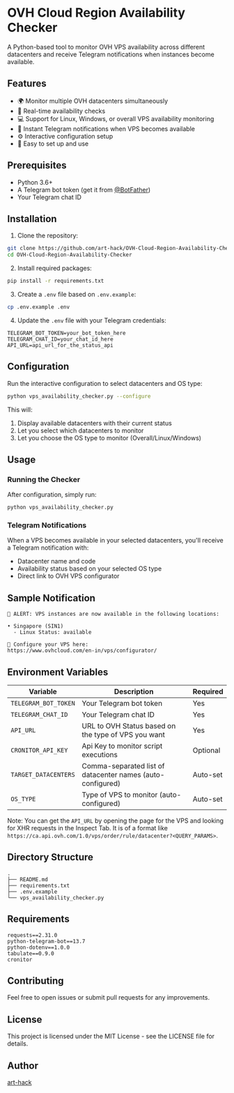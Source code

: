 # OVH Cloud Region Availability Checker

A Python-based tool to monitor OVH VPS availability across different datacenters and receive Telegram notifications when instances become available.

## Features

- 🌍 Monitor multiple OVH datacenters simultaneously
- 🔄 Real-time availability checks
- 💻 Support for Linux, Windows, or overall VPS availability monitoring
- 📱 Instant Telegram notifications when VPS becomes available
- ⚙️ Interactive configuration setup
- 🚀 Easy to set up and use

## Prerequisites

- Python 3.6+
- A Telegram bot token (get it from [@BotFather](https://t.me/botfather))
- Your Telegram chat ID

## Installation

1. Clone the repository:
```bash
git clone https://github.com/art-hack/OVH-Cloud-Region-Availability-Checker.git
cd OVH-Cloud-Region-Availability-Checker
```

2. Install required packages:
```bash
pip install -r requirements.txt
```

3. Create a `.env` file based on `.env.example`:
```bash
cp .env.example .env
```

4. Update the `.env` file with your Telegram credentials:
```plaintext
TELEGRAM_BOT_TOKEN=your_bot_token_here
TELEGRAM_CHAT_ID=your_chat_id_here
API_URL=api_url_for_the_status_api
```

## Configuration

Run the interactive configuration to select datacenters and OS type:

```bash
python vps_availability_checker.py --configure
```

This will:
1. Display available datacenters with their current status
2. Let you select which datacenters to monitor
3. Let you choose the OS type to monitor (Overall/Linux/Windows)

## Usage

### Running the Checker

After configuration, simply run:

```bash
python vps_availability_checker.py
```

### Telegram Notifications

When a VPS becomes available in your selected datacenters, you'll receive a Telegram notification with:
- Datacenter name and code
- Availability status based on your selected OS type
- Direct link to OVH VPS configurator

## Sample Notification

```
🎉 ALERT: VPS instances are now available in the following locations:

• Singapore (SIN1)
  - Linux Status: available

🔗 Configure your VPS here:
https://www.ovhcloud.com/en-in/vps/configurator/
```

## Environment Variables

| Variable | Description | Required |
|----------|-------------|----------|
| `TELEGRAM_BOT_TOKEN` | Your Telegram bot token | Yes |
| `TELEGRAM_CHAT_ID` | Your Telegram chat ID | Yes |
| `API_URL` | URL to OVH Status based on the type of VPS you want | Yes |
| `CRONITOR_API_KEY` | Api Key to monitor script executions | Optional |
| `TARGET_DATACENTERS` | Comma-separated list of datacenter names (auto-configured) | Auto-set |
| `OS_TYPE` | Type of VPS to monitor (auto-configured) | Auto-set |

Note: You can get the `API_URL` by opening the page for the VPS and looking for XHR requests in the Inspect Tab. It is of a format like `https://ca.api.ovh.com/1.0/vps/order/rule/datacenter?<QUERY_PARAMS>`.

## Directory Structure

```
.
├── README.md
├── requirements.txt
├── .env.example
└── vps_availability_checker.py
```

## Requirements

```plaintext
requests==2.31.0
python-telegram-bot==13.7
python-dotenv==1.0.0
tabulate==0.9.0
cronitor
```

## Contributing

Feel free to open issues or submit pull requests for any improvements.

## License

This project is licensed under the MIT License - see the LICENSE file for details.

## Author

[art-hack](https://github.com/art-hack)
